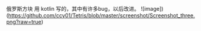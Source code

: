  俄罗斯方块 用 kotlin 写的，其中有许多bug，以后改进。
 ![image])(https://github.com/ccy01/Tetris/blob/master/screenshot/Screenshot_three.png?raw=true)

